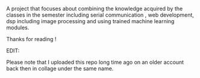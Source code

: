 A project that focuses about combining the knowledge acquired by the classes in the semester including serial communication , web development, dsp including image processing and using trained machine learning modules.


Thanks for reading !

EDIT:

Please note that I uploaded this repo long time ago on an older account back then in collage under the same name.
